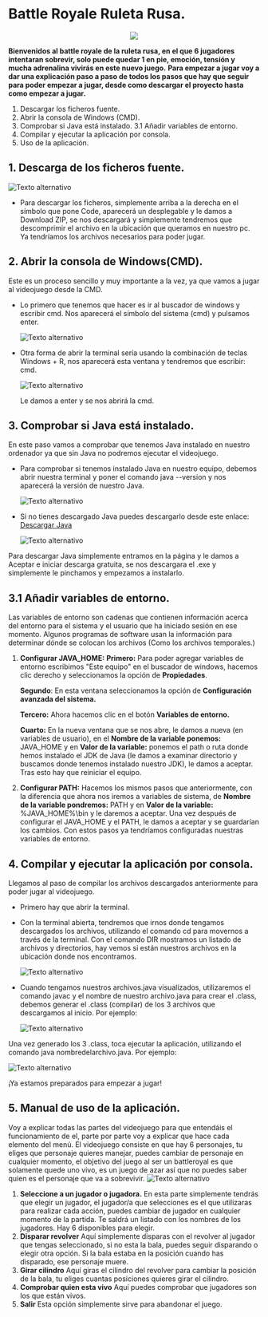 # Battle Royale Ruleta Rusa.
<div>
<p align="center">
<img src="https://laesferaquenogiramas.files.wordpress.com/2018/04/67.gif">
</p>
</div>

**Bienvenidos al battle royale de la ruleta rusa, en el que 6 jugadores intentaran sobrevir, solo puede quedar 1 en pie, emoción, tensión y mucha adrenalina vivirás en este nuevo juego.**
**Para empezar a jugar voy a dar una explicación paso a paso de todos los pasos que hay que seguir para poder empezar a jugar, desde como descargar el proyecto hasta como empezar a jugar.**
1. Descargar los ficheros fuente.
2. Abrir la consola de Windows (CMD).
3. Comprobar si Java está instalado.
3.1 Añadir variables de entorno.
5. Compilar y ejecutar la aplicación por consola.
6. Uso de la aplicación.
## 1. Descarga de los ficheros fuente.
![Texto alternativo](/Imagenes/imagen8.png)
* Para descargar los ficheros, simplemente arriba a la derecha en el símbolo que pone Code, aparecerá un desplegable y le damos a Download ZIP, se nos descargará y simplemente tendremos que descomprimir el archivo en la ubicación que queramos en nuestro pc. Ya tendríamos los archivos necesarios para poder jugar.
## 2. Abrir la consola de Windows(CMD).
Este es un proceso sencillo y muy importante a la vez, ya que vamos a jugar al videojuego desde la CMD.
* Lo primero que tenemos que hacer es ir al buscador de windows y escribir cmd. Nos aparecerá el símbolo del sistema (cmd) y pulsamos enter.

	![Texto alternativo](/Imagenes/imagen.png)

* Otra forma de abrir la terminal sería usando la combinación de teclas Windows + R, nos aparecerá esta ventana y tendremos que escribir: cmd.

	![Texto alternativo](/Imagenes/imagen2.png)
	
	Le damos a enter y se nos abrirá la cmd.
## 3. Comprobar si Java está instalado.
En este paso vamos a comprobar que tenemos Java instalado en nuestro ordenador ya que sin Java no podremos ejecutar el videojuego.
* Para comprobar si tenemos instalado Java en nuestro equipo, debemos abrir nuestra terminal y poner el comando java --version y nos aparecerá la versión de nuestro Java.

	![Texto alternativo](/Imagenes/imagen3.png)
* Si no tienes descargado Java puedes descargarlo desde este enlace: [Descargar Java](https://www.java.com/es/download/ie_manual.jsp?locale=es)

	![Texto alternativo](/Imagenes/imagen4.png)

Para descargar Java simplemente entramos en la página y le damos a Aceptar e iniciar descarga gratuita, se nos descargara el .exe y simplemente le pinchamos y empezamos a instalarlo.
## 3.1 Añadir variables de entorno.
Las variables de entorno son cadenas que contienen información acerca del entorno para el sistema y el usuario que ha iniciado sesión en ese momento. Algunos programas de software usan la información para determinar dónde se colocan los archivos (Como los archivos temporales.)
1. **Configurar JAVA_HOME:**
 **Primero:** Para poder agregar variables de entorno escribimos "Este equipo" en el buscador de windows, hacemos clic derecho y seleccionamos la opción de **Propiedades**.
 
	 **Segundo**: En esta ventana seleccionamos la opción de **Configuración avanzada del sistema.**
 
	 **Tercero:** Ahora hacemos clic en el botón **Variables de entorno.**
 
	 **Cuarto:** En la nueva ventana que se nos abre, le damos a nueva (en variables de usuario), en el **Nombre de la variable ponemos:** JAVA_HOME y en **Valor de la variable:** ponemos el path o ruta donde hemos instalado el JDK de Java (le damos a examinar directorio y buscamos donde tenemos instalado nuestro JDK), le damos a aceptar. Tras esto hay que reiniciar el equipo.
 2. **Configurar PATH:**
 Hacemos los mismos pasos que anteriormente, con la diferencia que ahora nos iremos a variables de sistema, de **Nombre de la variable pondremos:** PATH y en **Valor de la variable:** %JAVA_HOME%\bin y le daremos a aceptar.
 Una vez después de configurar el JAVA_HOME y el PATH, le damos a aceptar y se guardarían los cambios.
 Con estos pasos ya tendríamos configuradas nuestras variables de entorno.
## 4. Compilar y ejecutar la aplicación por 		          		consola.
Llegamos al paso de compilar los archivos descargados anteriormente para poder jugar al videojuego.
* Primero hay que abrir la terminal.
* Con la terminal abierta, tendremos que irnos donde tengamos descargados los archivos, utilizando el comando cd para movernos a través de la terminal. Con el comando DIR mostramos un listado de archivos y directorios, hay vemos si están nuestros archivos en la ubicación donde nos encontramos.

	![Texto alternativo](/Imagenes/imagen5.png)
* Cuando tengamos nuestros archivos.java visualizados, utilizaremos el comando javac y el nombre de nuestro archivo.java para crear el .class, debemos generar el .class (compilar) de los 3 archivos que descargamos al inicio. Por ejemplo: 

	![Texto alternativo](/Imagenes/imagen6.png)

Una vez generado los 3 .class, toca ejecutar la aplicación, utilizando el comando java nombredelarchivo.java. Por ejemplo:

![Texto alternativo](/Imagenes/imagen7.png)
	
¡Ya estamos preparados para empezar a jugar!
## 5. Manual de uso de la aplicación.
Voy a explicar todas las partes del videojuego para que entendáis el funcionamiento de el, parte por parte voy a explicar que hace cada elemento del menú. El videojuego consiste en que hay 6 personajes, tu eliges que personaje quieres manejar, puedes cambiar de personaje en cualquier momento, el objetivo del juego al ser un battleroyal es que solamente quede uno vivo, es un juego de azar así que no puedes saber quien es el personaje que va a sobrevivir.
	![Texto alternativo](/Imagenes/imagen7.png)
1. **Seleccione a un jugador o jugadora.**
En esta parte simplemente tendrás que elegir un jugador, el jugador/a que selecciones es el que utilizaras para realizar cada acción, puedes cambiar de jugador en cualquier momento de la partida. Te saldrá un listado con los nombres de los jugadores. Hay 6 disponibles para elegir.
2.  **Disparar revolver**
Aquí simplemente disparas con el revolver al jugador que tengas seleccionado, si no esta la bala,  puedes seguir disparando o elegir otra opción. Si la bala estaba en la posición cuando has disparado, ese personaje muere.
3. **Girar cilindro**
Aquí giras el cilindro del revolver para cambiar la posición de la bala, tu eliges cuantas posiciones quieres girar el cilindro.
4. **Comprobar quien esta vivo**
Aquí puedes comprobar que jugadores son los que están vivos.
5. **Salir**
Esta opción simplemente sirve para abandonar el juego.
